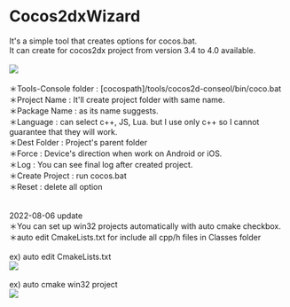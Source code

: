 # Cocos2dxWizard
It's a simple tool that creates options for cocos.bat.<br>
It can create for cocos2dx project from version 3.4 to 4.0 available.<br>
<br>
<img src="http://pds27.egloos.com/pds/202208/06/89/f0289989_62ee5faf215d2.jpg"><br>
<br>
＊Tools-Console folder : [cocospath]/tools/cocos2d-conseol/bin/coco.bat<br>
＊Project Name : It'll create project folder with same name.<br>
＊Package Name : as its name suggests.<br>
＊Language : can select c++, JS, Lua. but I use only c++ so I cannot guarantee that they will work.<br>
＊Dest Folder : Project's parent folder<br>
＊Force : Device's direction when work on Android or iOS.<br>
＊Log : You can see final log after created project.<br>
＊Create Project : run cocos.bat<br>
＊Reset : delete all option<br>
<br>
<br>
2022-08-06 update<br>
＊You can set up win32 projects automatically with auto cmake checkbox.<br>
＊auto edit CmakeLists.txt for include all cpp/h files in Classes folder<br>
<br>
ex) auto edit CmakeLists.txt<br>
<img src="http://pds27.egloos.com/pds/202208/06/89/f0289989_62ee5f27c1239.jpg"><br>
<br>
ex) auto cmake win32 project<br>
<img src="http://pds27.egloos.com/pds/202208/06/89/f0289989_62ee5f3a19ef4.jpg"><br>
<br>
